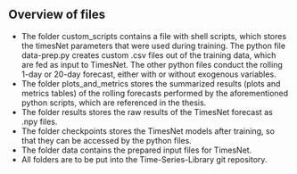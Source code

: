 
## Overview of files 

+ The folder custom_scripts contains a file with shell scripts, which stores the timesNet parameters that were used during training. The python file data-prep.py creates custom .csv files out of the training data, which are fed as input to TimesNet. The other python files conduct the rolling 1-day or 20-day forecast, either with or without exogenous variables. 
+ The folder plots_and_metrics stores the summarized results (plots and metrics tables) of the rolling forecasts performed by the aforementioned python scripts, which are referenced in the thesis. 
+ The folder results stores the raw results of the TimesNet forecast as .npy files. 
+ The folder checkpoints stores the TimesNet models after training, so that they can be accessed by the python files. 
+ The folder data contains the prepared input files for TimesNet.  
+ All folders are to be put into the Time-Series-Library git repository. 
